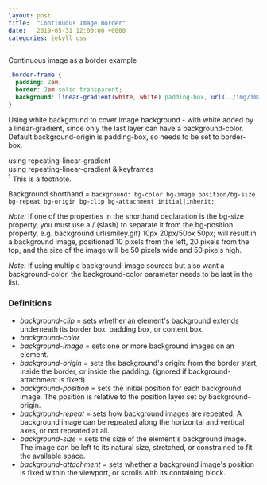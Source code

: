 ```yaml
---
layout: post
title:  "Continuous Image Border"
date:   2019-05-31 12:00:00 +0000
categories: jekyll css
---
```

<div class="default-grid border-frame">
 Continuous image as a border example
</div>

```css
.border-frame {
  padding: 2em;
  border: 2em solid transparent;
  background: linear-gradient(white, white) padding-box, url(../img/image.jpg) border-box 0 /cover;
}
```

Using white background to cover image background - with white added by a linear-gradient, since only the last layer can have a background-color.
Default background-origin is padding-box, so needs to be set to border-box.

<div class="default-grid gradient-pattern">
 using repeating-linear-gradient
</div>

<div class="default-grid marching-ants">
 using repeating-linear-gradient & keyframes
</div>

<div class="footnote">
  <sup>1</sup> This is a footnote.
</div>


Background shorthand =
`background: bg-color bg-image position/bg-size bg-repeat bg-origin bg-clip bg-attachment initial|inherit;`

*Note:* If one of the properties in the shorthand declaration is the bg-size property, you must use a / (slash) to separate it from the bg-position property, e.g. background:url(smiley.gif) 10px 20px/50px 50px; will result in a background image, positioned 10 pixels from the left, 20 pixels from the top, and the size of the image will be 50 pixels wide and 50 pixels high.

*Note:* If using multiple background-image sources but also want a background-color, the background-color parameter needs to be last in the list.

### Definitions
- *background-clip* = sets whether an element's background extends underneath its border box, padding box, or content box.
- *background-color*
- *background-image* = sets one or more background images on an element.
- *background-origin* =  sets the background's origin: from the border start, inside the border, or inside the padding. (ignored if background-attachment is fixed)
- *background-position* = sets the initial position for each background image. The position is relative to the position layer set by background-origin.
- *background-repeat* = sets how background images are repeated. A background image can be repeated along the horizontal and vertical axes, or not repeated at all.
- *background-size* = sets the size of the element's background image. The image can be left to its natural size, stretched, or constrained to fit the available space.
- *background-attachment* = sets whether a background image's position is fixed within the viewport, or scrolls with its containing block.
